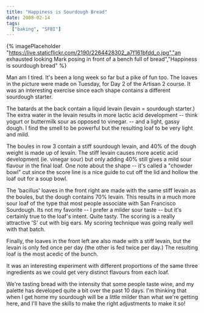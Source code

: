 ```yaml
---
title: "Happiness is Sourdough Bread"
date: 2008-02-14
tags: 
  ["baking", "SFBI"]
---
```


{% imagePlaceholder "https://live.staticflickr.com/2190/2264428302_a7f161bfdd_o.jpg","an exhausted looking Mark posing in front of a bench full of bread","Happiness is sourdough bread" %}

Man am I tired. It's been a long week so far but a pike of fun too. The loaves in the picture were made on Tuesday, for Day 2 of the Artisan 2 course. It was an interesting exercise since each shape contains a different sourdough starter.

The batards at the back contain a liquid levain (levain = sourdough starter.) The extra water in the levain results in more lactic acid development -- think yogurt or buttermilk sour as opposed to vinegar. -- and a light, gassy dough. I find the smell to be powerful but the resulting loaf to be very light and mild.

The boules in row 3 contain a stiff sourdough levain, and 40% of the dough weight is made up of levain. The stiff levain causes more acetic acid development (ie. vinegar sour) but only adding 40% still gives a mild sour flavour in the final loaf. One note about the shape -- it's called a "chowder bowl" cut since the score line is a nice guide to cut off the lid and hollow the loaf out for a soup bowl.

The 'bacillus' loaves in the front right are made with the same stiff levain as the boules, but the dough contains 70% levain. This results in a much more sour loaf of the type that most people associate with San Francisco Sourdough. Its not my favorite -- I prefer a milder sour taste -- but it's certainly true to the loaf's intent. Quite tasty. The scoring is a really attractive 'S' cut with big ears. My scoring technique was going really well with that batch.

Finally, the loaves in the front left are also made with a stiff levain, but the levain is only fed once per day (the other is fed twice per day.) The resulting loaf is the most acedic of the bunch.

It was an interesting experiment with different proportions of the same three ingredients as we could get very distinct flavours from each loaf.

We're tasting bread with the intensity that some people taste wine, and my palette has developed quite a bit over the past 10 days. I'm thinking that when I get home my sourdough will be a little milder than what we're getting here, and I'll have the skills to make the right adjustments to make it so!
